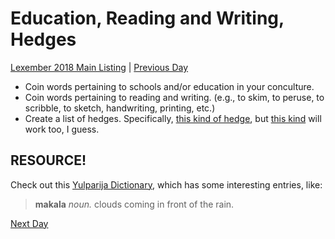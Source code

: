 # Education, Reading and Writing, Hedges
[Lexember 2018 Main Listing](toc_lex18.md) | [Previous Day](20)

+ Coin words pertaining to schools and/or education in your conculture.
+ Coin words pertaining to reading and writing. (e.g., to skim, to peruse, to scribble, to sketch, handwriting, printing, etc.)
+ Create a list of hedges. Specifically, [this kind of hedge](https://en.wikipedia.org/wiki/Hedge_(linguistics)), but [this kind](https://en.wikipedia.org/wiki/Hedge) will work too, I guess.

## RESOURCE!

Check out this [Yulparija Dictionary](https://drive.google.com/file/d/1RKX4Rbxu9IfgSZXIAvQQR7qzT4TKBxBx/view?usp=sharing), which has some interesting entries, like:

> **makala** _noun._ clouds coming in front of the rain.

[Next Day](../w4/22)
